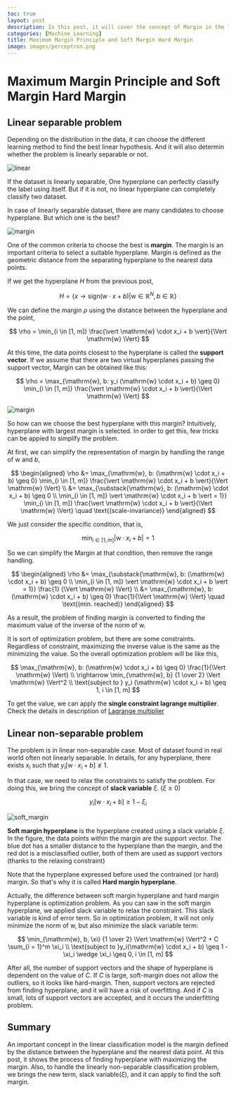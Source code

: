 ```yaml
---
toc: true
layout: post
description: In this post, it will cover the concept of Margin in the linear hypothesis model, and how it is used to build the model. This post is the summary of "Mathematical principles in Machine Learning"
categories: [Machine_Learning]
title: Maximum Margin Principle and Soft Margin Hard Margin
image: images/perceptron.png
---
```


# Maximum Margin Principle and Soft Margin Hard Margin

## Linear separable problem

Depending on the distribution in the data, it can choose the different learning method to find the best linear hypothesis. And it will also determin whether the problem is linearly separable or not.

![linear]({{site.baseurl}}/assets/image/linearly_separable.png "linearly separable in 2D/3D")

If the dataset is linearly separable, One hyperplane can perfectly classify the label using itself. But if it is not, no linear hyperplane can completely classify two dataset.

In case of linearly separable dataset, there are many candidates to choose hyperplane. But which one is the best?

![margin]({{site.baseurl}}/assets/image/margin_of_hyperplane.png "Margin of Hyperplane")

One of the common criteria to choose the best is **margin**. The margin is an important criteria to select a suitable hyperplane. Margin is defined as the geometric distance from the separating hyperplane to the nearest data points.

If we get the hyperplane $H$ from the previous post,

$$ H = \{ x \rightarrow \text{sign}(\mathrm{w} \cdot x + b) \vert \mathrm{w} \in \mathbb{R}^N, b \in \mathbb{R} \} $$

We can define the margin $\rho$ using the distance between the hyperplane and the point,

$$ \rho = \min_{i \in [1, m]} \frac{\vert \mathrm{w} \cdot x_i + b \vert}{\Vert \mathrm{w} \Vert} $$

At this time, the data points closest to the hyperplane is called the **support vector**. If we assume that there are two virtual hyperplanes passing the support vector, Margin can be obtained like this:

$$ \rho = \max_{\mathrm{w}, b: y_i (\mathrm{w} \cdot x_i + b) \geq 0} \min_{i \in [1, m]} \frac{\vert \mathrm{w} \cdot x_i + b \vert}{\Vert \mathrm{w} \Vert} $$

![margin]({{site.baseurl}}/assets/image/margin_to_select_hyperplane.png "Margin to select hyperplane")

So how can we choose the best hyperplane with this margin? Intuitively, hyperplane with largest margin is selected. In order to get this, few tricks can be appied to simplify the problem.

At first, we can simplify the representation of margin by handling the range of $\mathrm{w}$ and $b$,

$$ \begin{aligned} \rho &= \max_{\mathrm{w}, b: (\mathrm{w} \cdot x_i + b) \geq 0} \min_{i \in [1, m]} \frac{\vert \mathrm{w} \cdot x_i + b \vert}{\Vert \mathrm{w} \Vert} \\ &= \max_{\substack{\mathrm{w}, b: (\mathrm{w} \cdot x_i + b) \geq 0 \\ \min_{i \in [1, m]} \vert \mathrm{w} \cdot x_i + b \vert = 1}} \min_{i \in [1, m]} \frac{\vert \mathrm{w} \cdot x_i + b \vert}{\Vert \mathrm{w} \Vert} \quad \text{(scale-invariance)} \end{aligned} $$

We just consider the specific condition, that is, 

$$ \min_{i \in [1, m]} \vert \mathrm{w} \cdot x_i + b \vert = 1 $$

So we can simplify the Margin at that condition, then remove the range handling.

$$ \begin{aligned} \rho &= \max_{\substack{\mathrm{w}, b: (\mathrm{w} \cdot x_i + b) \geq 0 \\ \min_{i \in [1, m]} \vert \mathrm{w} \cdot x_i + b \vert = 1}} \frac{1} {\Vert \mathrm{w} \Vert} \\ &= \max_{\mathrm{w}, b: (\mathrm{w} \cdot x_i + b) \geq 0} \frac{1}{\Vert \mathrm{w} \Vert} \quad \text{(min. reached)} \end{aligned} $$


As a result, the problem of finding margin is converted to finding the maximum value of the inverse of the norm of $\mathrm{w}$.

It is sort of optimization problem, but there are some constraints. Regardless of constraint, maximizing the inverse value is the same as the minimizing the value. So the overall optimization problem will be like this,

$$ \max_{\mathrm{w}, b: (\mathrm{w} \cdot x_i + b) \geq 0} \frac{1}{\Vert \mathrm{w} \Vert} \\ \rightarrow \min_{\mathrm{w}, b} {1 \over 2} \Vert \mathrm{w} \Vert^2 \\ \text{subject to } y_i (\mathrm{w} \cdot x_i + b) \geq 1, i \in [1, m] $$

To get the value, we can apply the **single constraint lagrange multiplier**. Check the details in description of [Lagrange multiplier](https://en.wikipedia.org/wiki/Lagrange_multiplier#Single_constraint)

## Linear non-separable problem

The problem is in linear non-separable case. Most of dataset found in real world often not linearly separable. In details, for any hyperplane, there exists $x_i$ such that $y_i[\mathrm{w} \cdot x_i + b] \not \geq 1$.

In that case, we need to relax the constraints to satisfy the problem. For doing this, we bring the concept of **slack variable** $\xi$. ($\xi \geq 0$)

$$ y_i[ \mathrm{w} \cdot x_i + b] \geq 1 - \xi_i $$

![soft_margin]({{site.baseurl}}/assets/image/soft_margin_hyperplane.png "soft margin hyperplane")

**Soft margin hyperplane** is the hyperplane created using a slack variable $\xi$. In the figure, the data points within the margin are the support vector. The blue dot has a smaller distance to the hyperplane than the margin, and the red dot is a misclassified outlier, both of them are used as support vectors (thanks to the relaxing constraint)

Note that the hyperplane expressed before used the contrained (or hard) margin. So that's why it is called **Hard margin hyperplane**.

Actually, the difference between soft margin hyperplane and hard margin hyperplane is optimization problem. As you can saw in the soft margin hyperplane, we applied slack variable to relax the constraint. This slack variable is kind of error term. So in optimization problem, it will not only minimize the norm of $\mathrm{w}$, but also minimize the slack variable term:

$$ \min_{\mathrm{w}, b, \xi} {1 \over 2} \Vert \mathrm{w} \Vert^2 + C \sum_{i = 1}^m \xi_i \\ \text{subject to }y_i(\mathrm{w} \cdot x_i + b) \geq 1 - \xi_i \wedge \xi_i \geq 0, i \in [1, m] $$

After all, the number of support vectors and the shape of hyperplane is dependent on the value of $C$. If $C$ is large, soft-margin does not allow the outliers, so it looks like hard-margin. Then, support vectors are rejected from finding hyperplane, and it will have a risk of overfitting. And if $C$ is small, lots of support vectors are accepted, and it occurs the underfitting problem.

## Summary

An important concept in the linear classification model is the margin defined by the distance between the hyperplane and the nearest data point. At this post, it shows the process of finding hyperplane with maximizing the margin. Also, to handle the linearly non-separable classification problem, we brings the new term, slack variable($\xi$), and it can apply to find the soft margin.